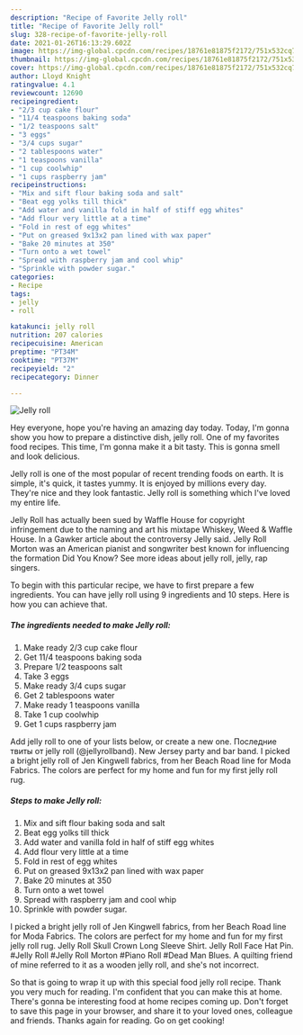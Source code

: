 ```yaml
---
description: "Recipe of Favorite Jelly roll"
title: "Recipe of Favorite Jelly roll"
slug: 328-recipe-of-favorite-jelly-roll
date: 2021-01-26T16:13:29.602Z
image: https://img-global.cpcdn.com/recipes/18761e81875f2172/751x532cq70/jelly-roll-recipe-main-photo.jpg
thumbnail: https://img-global.cpcdn.com/recipes/18761e81875f2172/751x532cq70/jelly-roll-recipe-main-photo.jpg
cover: https://img-global.cpcdn.com/recipes/18761e81875f2172/751x532cq70/jelly-roll-recipe-main-photo.jpg
author: Lloyd Knight
ratingvalue: 4.1
reviewcount: 12690
recipeingredient:
- "2/3 cup cake flour"
- "11/4 teaspoons baking soda"
- "1/2 teaspoons salt"
- "3 eggs"
- "3/4 cups sugar"
- "2 tablespoons water"
- "1 teaspoons vanilla"
- "1 cup coolwhip"
- "1 cups raspberry jam"
recipeinstructions:
- "Mix and sift flour baking soda and salt"
- "Beat egg yolks till thick"
- "Add water and vanilla fold in half of stiff egg whites"
- "Add flour very little at a time"
- "Fold in rest of egg whites"
- "Put on greased 9x13x2 pan lined with wax paper"
- "Bake 20 minutes at 350"
- "Turn onto a wet towel"
- "Spread with raspberry jam and cool whip"
- "Sprinkle with powder sugar."
categories:
- Recipe
tags:
- jelly
- roll

katakunci: jelly roll 
nutrition: 207 calories
recipecuisine: American
preptime: "PT34M"
cooktime: "PT37M"
recipeyield: "2"
recipecategory: Dinner

---
```



![Jelly roll](https://img-global.cpcdn.com/recipes/18761e81875f2172/751x532cq70/jelly-roll-recipe-main-photo.jpg)

Hey everyone, hope you're having an amazing day today. Today, I'm gonna show you how to prepare a distinctive dish, jelly roll. One of my favorites food recipes. This time, I'm gonna make it a bit tasty. This is gonna smell and look delicious.

Jelly roll is one of the most popular of recent trending foods on earth. It is simple, it's quick, it tastes yummy. It is enjoyed by millions every day. They're nice and they look fantastic. Jelly roll is something which I've loved my entire life.

Jelly Roll has actually been sued by Waffle House for copyright infringement due to the naming and art his mixtape Whiskey, Weed &amp; Waffle House. In a Gawker article about the controversy Jelly said. Jelly Roll Morton was an American pianist and songwriter best known for influencing the formation Did You Know? See more ideas about jelly roll, jelly, rap singers.


To begin with this particular recipe, we have to first prepare a few ingredients. You can have jelly roll using 9 ingredients and 10 steps. Here is how you can achieve that.

<!--inarticleads1-->

##### The ingredients needed to make Jelly roll:

1. Make ready 2/3 cup cake flour
1. Get 11/4 teaspoons baking soda
1. Prepare 1/2 teaspoons salt
1. Take 3 eggs
1. Make ready 3/4 cups sugar
1. Get 2 tablespoons water
1. Make ready 1 teaspoons vanilla
1. Take 1 cup coolwhip
1. Get 1 cups raspberry jam


Add jelly roll to one of your lists below, or create a new one. Последние твиты от jelly roll (@jellyrollband). New Jersey party and bar band. I picked a bright jelly roll of Jen Kingwell fabrics, from her Beach Road line for Moda Fabrics. The colors are perfect for my home and fun for my first jelly roll rug. 

<!--inarticleads2-->

##### Steps to make Jelly roll:

1. Mix and sift flour baking soda and salt
1. Beat egg yolks till thick
1. Add water and vanilla fold in half of stiff egg whites
1. Add flour very little at a time
1. Fold in rest of egg whites
1. Put on greased 9x13x2 pan lined with wax paper
1. Bake 20 minutes at 350
1. Turn onto a wet towel
1. Spread with raspberry jam and cool whip
1. Sprinkle with powder sugar.


I picked a bright jelly roll of Jen Kingwell fabrics, from her Beach Road line for Moda Fabrics. The colors are perfect for my home and fun for my first jelly roll rug. Jelly Roll Skull Crown Long Sleeve Shirt. Jelly Roll Face Hat Pin. #Jelly Roll #Jelly Roll Morton #Piano Roll #Dead Man Blues. A quilting friend of mine referred to it as a wooden jelly roll, and she&#39;s not incorrect. 

So that is going to wrap it up with this special food jelly roll recipe. Thank you very much for reading. I'm confident that you can make this at home. There's gonna be interesting food at home recipes coming up. Don't forget to save this page in your browser, and share it to your loved ones, colleague and friends. Thanks again for reading. Go on get cooking!
